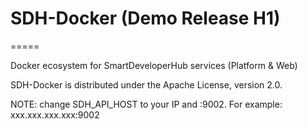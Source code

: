 # SDH-Docker (Demo Release H1)
=====

Docker ecosystem for SmartDeveloperHub services (Platform &amp; Web)

SDH-Docker is distributed under the Apache License, version 2.0.

NOTE: change SDH_API_HOST to your IP and :9002. For example: xxx.xxx.xxx.xxx:9002
